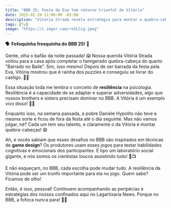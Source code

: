 ```yaml
---
title: "BBB 25: Festa de Eva tem retorno triunfal de Vitória"
date: 2025-02-20 11:00:00 -03:00
description: "Vitória Strada revela estratégia para montar o quebra-cabeça no quarto Barrado no Baile."
tags: [tv]
image: "https://i.imgur.com/rn2LCcg.jpeg"
---
```

🗣️ **Fofoquinha fresquinha do BBB 25!** 🎉

Gente, olha o bafão da noite passada! 😱 Nossa querida Vitória Strada voltou para a casa após completar o famigerado quebra-cabeça do quarto "Barrado no Baile". Sim, isso mesmo! Depois de ser barrada da festa pela Eva, Vitória mostrou que é rainha dos puzzles e conseguiu se livrar do castigo. 👑🧩

Essa situação toda me lembra o conceito de **resiliência** na psicologia. Resiliência é a capacidade de se adaptar e superar adversidades, algo que nossos brothers e sisters precisam dominar no BBB. A Vitória é um exemplo vivo disso! 🧠✨

Enquanto isso, na semana passada, a pobre Daniele Hypolito não teve a mesma sorte e ficou de fora da festa até o dia seguinte. Mas não vamos julgar, né? Cada um tem seu talento, e claramente o da Vitória é montar quebra-cabeças! 😅

Ah, e vocês sabiam que esses desafios no BBB são inspirados em técnicas de **game design**? Os produtores usam esses jogos para testar habilidades cognitivas e emocionais dos participantes. É tipo um laboratório social gigante, e nós somos os cientistas loucos assistindo tudo! 🧪📺

E não esqueçam, no BBB, cada escolha pode mudar tudo. A resiliência da Vitória pode ser um trunfo importante para ela no jogo. Quem sabe? Ficamos de olho!

Então, é isso, pessoal! Continuem acompanhando as peripécias e estratégias dos nossos confinados aqui no Lagartixaria News. Porque no BBB, a fofoca nunca para! 🦎🔥
